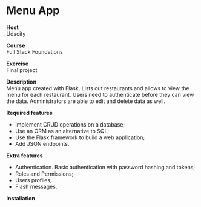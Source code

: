 # Menu App

**Host**<br />
Udacity

**Course**<br />
Full Stack Foundations

**Exercise**<br />
Final project

**Description**<br />
Menu app created with Flask. Lists out restaurants and allows to view the menu for each restaurant. Users need to authenticate before they can view the data. Administrators are able to edit and delete data as well.

**Required features**
* Implement CRUD operations on a database;
* Use an ORM as an alternative to SQL;
* Use the Flask framework to build a web application;
* Add JSON endpoints.

**Extra features**
* Authentication. Basic authentication with password hashing and tokens;
* Roles and Permissions;
* Users profiles;
* Flash messages.

**Installation**
